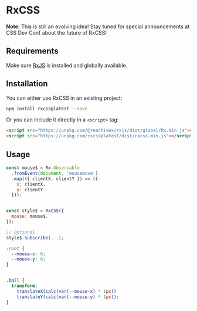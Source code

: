 # RxCSS

**Note:** This is still an evolving idea! Stay tuned for special announcements at CSS Dev Conf about the future of RxCSS!

## Requirements

Make sure [RxJS](https://github.com/ReactiveX/rxjs) is installed and globally available.

## Installation

You can either use RxCSS in an existing project:

```bash
npm install rxcss@latest --save
```

Or you can include it directly in a `<script>` tag:
```html
<script src="https://unpkg.com/@reactivex/rxjs/dist/global/Rx.min.js"></script>
<script src="https://unpkg.com/rxcss@latest/dist/rxcss.min.js"></script>
```

## Usage

```js
const mouse$ = Rx.Observable
  .fromEvent(document, 'mousemove')
  .map(({ clientX, clientY }) => ({
    x: clientX,
    y: clientY
  }));


const style$ = RxCSS({
  mouse: mouse$,
});

// Optional
style$.subscribe(...);
```

```css
:root {
  --mouse-x: 0;
  --mouse-y: 0;
}


.ball {
  transform:
    translateX(calc(var(--mouse-x) * 1px))
    translateY(calc(var(--mouse-y) * 1px));
}
```
